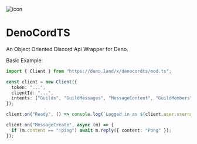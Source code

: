 ![icon](https://cdn.discordapp.com/attachments/952805125276184616/977520744344985650/denocord.png)

# DenoCordTS

An Object Oriented Discord Api Wrapper for Deno.

Basic Example:

```ts
import { Client } from "https://deno.land/x/denocordts/mod.ts";

const client = new Client({
  token: "...",
  clientId: "...",
  intents: ["Guilds", "GuildMessages", "MessageContent", "GuildMembers"],
});

client.on("Ready", () => console.log(`Logged in as ${client.user.username}`));

client.on("MessageCreate", async (m) => {
  if (m.content == "!ping") await m.reply({ content: "Pong" });
});
```
